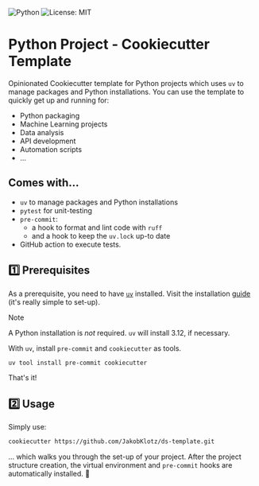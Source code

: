 ![Python](https://img.shields.io/badge/Python-3.11%2B-blue)
![License: MIT](https://img.shields.io/badge/License-MIT-blue)

# Python Project - Cookiecutter Template

Opinionated Cookiecutter template for Python projects which uses `uv` to manage
packages and Python installations. You can use the template to quickly get up
and running for:

- Python packaging
- Machine Learning projects
- Data analysis
- API development
- Automation scripts
- ...

## Comes with...

- `uv` to manage packages and Python installations
- `pytest` for unit-testing
- `pre-commit`:
    - a hook to format and lint code with `ruff`
    - and a hook to keep the `uv.lock` up-to date
- GitHub action to execute tests.

## 1️⃣ Prerequisites

As a prerequisite, you need to have [`uv`](https://docs.astral.sh/uv/)
installed. Visit the installation [guide](https://docs.astral.sh/uv/getting-started/installation/)
(it's really simple to set-up).

> [!NOTE]
> A Python installation is *not* required. `uv` will install 3.12, if necessary.

With `uv`, install `pre-commit` and `cookiecutter` as tools.

```bash
uv tool install pre-commit cookiecutter
```

That's it!

## 2️⃣ Usage

Simply use:

```bash
cookiecutter https://github.com/JakobKlotz/ds-template.git
```

... which walks you through the set-up of your project. After the project 
structure creation, the virtual environment and `pre-commit` hooks are 
automatically installed. 🚀
